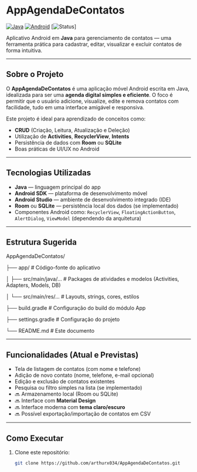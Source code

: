 #  AppAgendaDeContatos

[![Java](https://img.shields.io/badge/Java-ED8B00?style=for-the-badge&logo=java&logoColor=white)](https://www.oracle.com/java/)
[![Android](https://img.shields.io/badge/Android-3DDC84?style=for-the-badge&logo=android&logoColor=white)](https://developer.android.com/)
[![Status](https://img.shields.io/badge/status-em%20desenvolvimento-yellow?style=for-the-badge)]

Aplicativo Android em **Java** para gerenciamento de contatos — uma ferramenta prática para cadastrar, editar, visualizar e excluir contatos de forma intuitiva.

---

##  Sobre o Projeto

O **AppAgendaDeContatos** é uma aplicação móvel Android escrita em Java, idealizada para ser uma **agenda digital simples e eficiente**. O foco é permitir que o usuário adicione, visualize, edite e remova contatos com facilidade, tudo em uma interface amigável e responsiva.

Este projeto é ideal para aprendizado de conceitos como:
- **CRUD** (Criação, Leitura, Atualização e Deleção)
- Utilização de **Activities**, **RecyclerView**, **Intents**
- Persistência de dados com **Room** ou **SQLite**
- Boas práticas de UI/UX no Android

---

##  Tecnologias Utilizadas

- **Java** — linguagem principal do app  
- **Android SDK** — plataforma de desenvolvimento móvel  
- **Android Studio** — ambiente de desenvolvimento integrado (IDE)  
- **Room** ou **SQLite** — persistência local dos dados (se implementado)  
- Componentes Android como: `RecyclerView`, `FloatingActionButton`, `AlertDialog`, `ViewModel` (dependendo da arquitetura)  

---

##  Estrutura Sugerida

AppAgendaDeContatos/

├── app/ # Código-fonte do aplicativo

│ ├── src/main/java/... # Packages de atividades e modelos (Activities, Adapters, Models, DB)

│ └── src/main/res/... # Layouts, strings, cores, estilos

├── build.gradle # Configuração do build do módulo App

├── settings.gradle # Configuração do projeto

└── README.md # Este documento


---

##  Funcionalidades (Atual e Previstas)

-  Tela de listagem de contatos (com nome e telefone)
-  Adição de novo contato (nome, telefone, e-mail opcional)
-  Edição e exclusão de contatos existentes
-  Pesquisa ou filtro simples na lista (se implementado)
- 🔜 Armazenamento local (Room ou SQLite)
- 🔜 Interface com **Material Design**
- 🔜 Interface moderna com **tema claro/escuro**
- 🔜 Possível exportação/importação de contatos em CSV

---

##  Como Executar

1. Clone este repositório:
   ```bash
   git clone https://github.com/arthurx034/AppAgendaDeContatos.git
